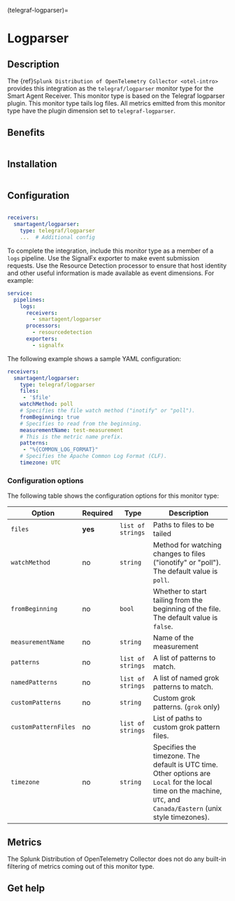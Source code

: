 (telegraf-logparser)=

# Logparser

<meta name="description" content="Use this Splunk Observability Cloud integration for the telegraf/logparser plugin monitor. See benefits, install, configuration, and metrics">

## Description

The {ref}`Splunk Distribution of OpenTelemetry Collector <otel-intro>` provides this integration as the `telegraf/logparser` monitor type for the Smart Agent Receiver. This monitor type is based on the Telegraf logparser plugin. This monitor type tails log files. All metrics emitted from this monitor type have the plugin dimension set to `telegraf-logparser`.

## Benefits

```{include} /_includes/benefits.md
```

##  Installation

```{include} /_includes/collector-installation.md
```

## Configuration  

```{include} /_includes/configuration.md
```

```yaml
receivers:
  smartagent/logparser:
    type: telegraf/logparser
    ...  # Additional config
```

To complete the integration, include this monitor type as a member of a `logs` pipeline. Use the SignalFx exporter to make event submission requests. Use the Resource Detection processor to ensure that host identity and other useful information is made available as event dimensions. For example:

```yaml
service:
  pipelines:
    logs:
      receivers:
        - smartagent/logparser
      processors:
        - resourcedetection
      exporters:
        - signalfx
```

The following example shows a sample YAML configuration:

```yaml
receivers:
  smartagent/logparser:
    type: telegraf/logparser
    files:
     - '$file'
    watchMethod: poll
    # Specifies the file watch method ("inotify" or "poll").
    fromBeginning: true     
    # Specifies to read from the beginning.
    measurementName: test-measurement 
    # This is the metric name prefix.
    patterns:
     - "%{COMMON_LOG_FORMAT}" 
    # Specifies the Apache Common Log Format (CLF).
    timezone: UTC
```

### Configuration options

The following table shows the configuration options for this monitor type:

| Option | Required | Type | Description |
| --- | --- | --- | --- |
| `files` | **yes** | `list of strings` | Paths to files to be tailed |
| `watchMethod` | no | `string` | Method for watching changes to files ("ionotify" or "poll"). The default value is `poll`. |
| `fromBeginning` | no | `bool` | Whether to start tailing from the beginning of the file. The default value is `false`. |
| `measurementName` | no | `string` | Name of the measurement |
| `patterns` | no | `list of strings` | A list of patterns to match. |
| `namedPatterns` | no | `list of strings` | A list of named grok patterns to match. |
| `customPatterns` | no | `string` | Custom grok patterns. (`grok` only) |
| `customPatternFiles` | no | `list of strings` | List of paths to custom grok pattern files. |
| `timezone` | no | `string` | Specifies the timezone. The default is UTC time. Other options are `Local` for the local time on the machine, `UTC`, and `Canada/Eastern` (unix style timezones). |

## Metrics

The Splunk Distribution of OpenTelemetry Collector does not do any built-in filtering of metrics coming out of this monitor type.

## Get help

```{include} /_includes/troubleshooting.md
```

